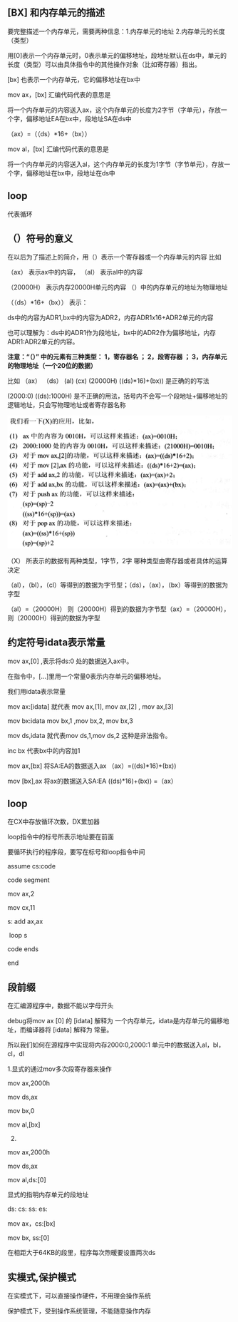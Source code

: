 ## [BX] 和内存单元的描述



要完整描述一个内存单元，需要两种信息：1.内存单元的地址    2.内存单元的长度（类型）

用[0]表示一个内存单元时，0表示单元的偏移地址，段地址默认在ds中，单元的长度（类型）可以由具体指令中的其他操作对象（比如寄存器）指出。

[bx] 也表示一个内存单元，它的偏移地址在bx中



mov  ax，[bx]      汇编代码代表的意思是

将一个内存单元的内容送入ax，这个内存单元的长度为2字节（字单元），存放一个字，偏移地址EA在bx中，段地址SA在ds中

（ax）=（（ds）*16+（bx））



mov  al，[bx]      汇编代码代表的意思是

将一个内存单元的内容送入al，这个内存单元的长度为1字节（字节单元），存放一个字，偏移地址在bx中，段地址在ds中



## loop

代表循环



## （）符号的意义

在以后为了描述上的简介，用（）表示一个寄存器或一个内存单元的内容  比如

（ax）  表示ax中的内容，   （al） 表示al中的内容

（20000H） 表示内存20000H单元的内容     （）中的内存单元的地址为物理地址

（（ds）*16+（bx）） 表示：

ds中的内容为ADR1,bx中的内容为ADR2，内存ADR1x16+ADR2单元的内容

也可以理解为：ds中的ADR1作为段地址，bx中的ADR2作为偏移地址，内存ADR1:ADR2单元的内容。

**注意：“（）” 中的元素有三种类型： 1，寄存器名 ； 2，段寄存器  ； 3，内存单元的物理地址（一个20位的数据）**





比如   （ax） （ds）  (al)   (cx)  (20000H)  ((ds)*16)+(bx))   是正确的的写法

(2000:0)   ((ds):1000H)  是不正确的用法，括号内不会写一个段地址+偏移地址的逻辑地址，只会写物理地址或者寄存器名称



![1571890308477](.\images\1571890308477.png)

（X） 所表示的数据有两种类型，1字节，2字   哪种类型由寄存器或者具体的运算决定

（al），（bl），（cl）等得到的数据为字节型；（ds），（ax），（bx）等得到的数据为字型

（al）=（20000H） 则（20000H）得到的数据为字节型（ax）=（20000H），则（20000H）得到的数据为字型



## 约定符号idata表示常量

mov ax,[0] ,表示将ds:0 处的数据送入ax中。

在指令中，[...]里用一个常量0表示内存单元的偏移地址。



我们用idata表示常量

mov ax:[idata]  就代表  mov ax,[1], mov ax,[2]  , mov ax,[3]

mov bx:idata mov bx,1 ,mov bx,2,  mov bx,3

mov ds,idata  就代表mov ds,1,mov ds,2 这种是非法指令。



inc bx    代表bx中的内容加1



mov  ax,[bx]		将SA:EA的数据送入ax    （ax）=((ds)*16)+(bx))

mov [bx],ax		 将ax的数据送入SA:EA       ((ds)*16)+(bx)) =（ax）







## loop

在CX中存放循环次数，DX累加器

loop指令中的标号所表示地址要在前面

要循环执行的程序段，要写在标号和loop指令中间



assume  cs:code

code  segment

  mov  ax,2

  mov  cx,11

s:  add  ax,ax

​     loop  s

code  ends

end







## 段前缀



在汇编源程序中，数据不能以字母开头



debug将mov ax [0]   的 [idata] 解释为  一个内存单元，idata是内存单元的偏移地址，而编译器将 [idata]  解释为  常量。

所以我们如何在源程序中实现将内存2000:0,2000:1 单元中的数据送入al，bl，cl，dl

1.显式的通过mov多次段寄存器来操作

mov  ax,2000h

mov  ds,ax

mov  bx,0

mov  al,[bx]



2. 

mov ax,2000h

mov ds,ax

mov al,ds:[0]



显式的指明内存单元的段地址

ds:   cs:    ss:    es:

mov  ax，cs:[bx]

mov  bx,  ss:[0]



在相距大于64KB的段里，程序每次煦暖要设置两次ds





## 实模式,保护模式

在实模式下，可以直接操作硬件，不用理会操作系统

保护模式下，受到操作系统管理，不能随意操作内存









